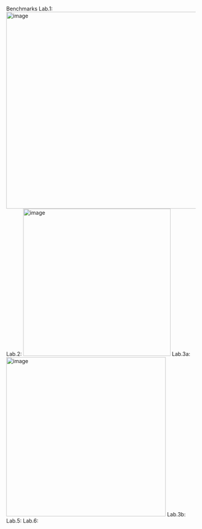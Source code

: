 Benchmarks 
Lab.1: 
<img width="524" alt="image" src="https://github.com/Mar1naMakarenko/University/assets/153446656/64d0ad40-5380-4ebb-ae21-110fcbf7b061">
Lab.2: 
<img width="392" alt="image" src="https://github.com/Mar1naMakarenko/University/assets/153446656/d2afee53-ef38-4c73-8438-196494f01bc9">
Lab.3a: 
<img width="424" alt="image" src="https://github.com/Mar1naMakarenko/University/assets/153446656/063027f5-4d43-4276-9763-5362d1c541e4">
Lab.3b:
Lab.5: 
Lab.6: 
